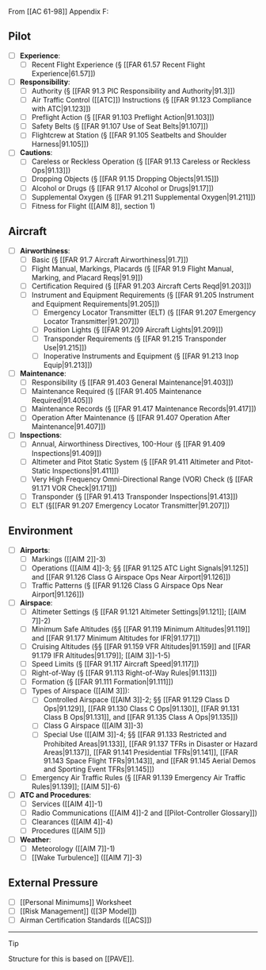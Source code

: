From [[AC 61-98]] Appendix F:

## Pilot
- [ ] **Experience**:
	- [ ] Recent Flight Experience (§ [[FAR 61.57 Recent Flight Experience|61.57]])
- [ ] **Responsibility**:
	- [ ] Authority (§ [[FAR 91.3 PIC Responsibility and Authority|91.3]])
	- [ ] Air Traffic Control ([[ATC]]) Instructions (§ [[FAR 91.123 Compliance with ATC|91.123]])
	- [ ] Preflight Action (§ [[FAR 91.103 Preflight Action|91.103]])
	- [ ] Safety Belts (§ [[FAR 91.107 Use of Seat Belts|91.107]])
	- [ ] Flightcrew at Station (§ [[FAR 91.105 Seatbelts and Shoulder Harness|91.105]])
- [ ] **Cautions**:
	- [ ] Careless or Reckless Operation (§ [[FAR 91.13 Careless or Reckless Ops|91.13]])
	- [ ] Dropping Objects (§ [[FAR 91.15 Dropping Objects|91.15]])
	- [ ] Alcohol or Drugs (§ [[FAR 91.17 Alcohol or Drugs|91.17]])
	- [ ] Supplemental Oxygen (§ [[FAR 91.211 Supplemental Oxygen|91.211]])
	- [ ] Fitness for Flight ([[AIM 8]], section 1)

## Aircraft
- [ ] **Airworthiness**:
	- [ ] Basic (§ [[FAR 91.7 Aircraft Airworthiness|91.7]])
	- [ ] Flight Manual, Markings, Placards (§ [[FAR 91.9 Flight Manual, Marking, and Placard Reqs|91.9]])
	- [ ] Certification Required (§ [[FAR 91.203 Aircraft Certs Reqd|91.203]])
	- [ ] Instrument and Equipment Requirements (§ [[FAR 91.205 Instrument and Equipment Requirements|91.205]])
		- [ ] Emergency Locator Transmitter (ELT) (§ [[FAR 91.207 Emergency Locator Transmitter|91.207]])
		- [ ] Position Lights (§ [[FAR 91.209 Aircraft Lights|91.209]])
		- [ ] Transponder Requirements (§ [[FAR 91.215 Transponder Use|91.215]])
		- [ ] Inoperative Instruments and Equipment (§ [[FAR 91.213 Inop Equip|91.213]])
- [ ] **Maintenance**:
	- [ ] Responsibility (§ [[FAR 91.403 General Maintenance|91.403]])
	- [ ] Maintenance Required (§ [[FAR 91.405 Maintenance Required|91.405]])
	- [ ] Maintenance Records (§ [[FAR 91.417 Maintenance Records|91.417]])
	- [ ] Operation After Maintenance (§ [[FAR 91.407 Operation After Maintenance|91.407]])
- [ ] **Inspections**:
	- [ ] Annual, Airworthiness Directives, 100-Hour (§ [[FAR 91.409 Inspections|91.409]])
	- [ ] Altimeter and Pitot Static System (§ [[FAR 91.411 Altimeter and Pitot-Static Inspections|91.411]])
	- [ ] Very High Frequency Omni-Directional Range (VOR) Check (§ [[FAR 91.171 VOR Check|91.171]])
	- [ ] Transponder (§ [[FAR 91.413 Transponder Inspections|91.413]])
	- [ ] ELT (§[[FAR 91.207 Emergency Locator Transmitter|91.207]])

## Environment
- [ ] **Airports**:
	- [ ] Markings ([[AIM 2]]-3)
	- [ ] Operations ([[AIM 4]]-3; §§ [[FAR 91.125 ATC Light Signals|91.125]] and [[FAR 91.126 Class G Airspace Ops Near Airport|91.126]])
	- [ ] Traffic Patterns (§ [[FAR 91.126 Class G Airspace Ops Near Airport|91.126]])
- [ ] **Airspace**:
	- [ ] Altimeter Settings (§ [[FAR 91.121 Altimeter Settings|91.121]]; [[AIM 7]]-2)
	- [ ] Minimum Safe Altitudes (§§ [[FAR 91.119 Minimum Altitudes|91.119]] and [[FAR 91.177 Minimum Altitudes for IFR|91.177]])
	- [ ] Cruising Altitudes (§§ [[FAR 91.159 VFR Altitudes|91.159]] and [[FAR 91.179 IFR Altitudes|91.179]]; [[AIM 3]]-1-5)
	- [ ] Speed Limits (§ [[FAR 91.117 Aircraft Speed|91.117]])
	- [ ] Right-of-Way (§ [[FAR 91.113 Right-of-Way Rules|91.113]])
	- [ ] Formation (§ [[FAR 91.111 Formation|91.111]])
	- [ ] Types of Airspace ([[AIM 3]]):
		- [ ] Controlled Airspace ([[AIM 3]]-2; §§ [[FAR 91.129 Class D Ops|91.129]], [[FAR 91.130 Class C Ops|91.130]], [[FAR 91.131 Class B Ops|91.131]], and [[FAR 91.135 Class A Ops|91.135]])
		- [ ] Class G Airspace ([[AIM 3]]-3)
		- [ ] Special Use ([[AIM 3]]-4; §§ [[FAR 91.133 Restricted and Prohibited Areas|91.133]], [[FAR 91.137 TFRs in Disaster or Hazard Areas|91.137]], [[FAR 91.141 Presidential TFRs|91.141]], [[FAR 91.143 Space Flight TFRs|91.143]], and [[FAR 91.145 Aerial Demos and Sporting Event TFRs|91.145]])
	- [ ] Emergency Air Traffic Rules (§ [[FAR 91.139 Emergency Air Traffic Rules|91.139]]; [[AIM 5]]-6)
- [ ] **ATC and Procedures**:
	- [ ] Services ([[AIM 4]]-1)
	- [ ] Radio Communications ([[AIM 4]]-2 and [[Pilot-Controller Glossary]])
	- [ ] Clearances ([[AIM 4]]-4)
	- [ ] Procedures ([[AIM 5]])
- [ ] **Weather**:
	- [ ] Meteorology ([[AIM 7]]-1)
	- [ ] [[Wake Turbulence]] ([[AIM 7]]-3)

## External Pressure
- [ ] [[Personal Minimums]] Worksheet
- [ ] [[Risk Management]] ([[3P Model]])
- [ ] Airman Certification Standards ([[ACS]])

---

> [!tip]
> Structure for this is based on [[PAVE]].